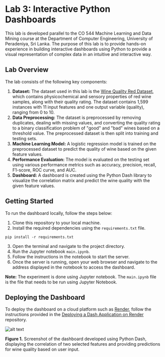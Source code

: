 # Lab 3: Interactive Python Dashboards

This lab is developed parallel to the CO 544 Machine Learning and Data Mining course at the Department of Computer Engineering, University of Peradeniya, Sri Lanka. The purpose of this lab is to provide hands-on experience in building interactive dashboards using Python to provide a visual representation of complex data in an intuitive and interactive way.

## Lab Overview

The lab consists of the following key components:
1. **Dataset:** The dataset used in this lab is the [Wine Quality Red Dataset](data/winequality-red.csv), which contains physicochemical and sensory properties of red wine samples, along with their quality rating. The dataset contains 1,599 instances with 11 input features and one output variable (quality), ranging from 0 to 10.
2. **Data Preprocessing:** The dataset is preprocessed by removing duplicates, dealing with missing values, and converting the quality rating to a binary classification problem of "good" and "bad" wines based on a threshold value. The preprocessed dataset is then split into training and testing sets.
3. **Machine Learning Model:** A logistic regression model is trained on the preprocessed dataset to predict the quality of wine based on the given feature values.
4. **Performance Evaluation:** The model is evaluated on the testing set using various performance metrics such as accuracy, precision, recall, F1-score, ROC curve, and AUC.
5. **Dashboard:** A dashboard is created using the Python Dash library to visualize the correlation matrix and predict the wine quality with the given feature values.

## Getting Started
To run the dashboard locally, follow the steps below:

1. Clone this repository to your local machine.
2. Install the required dependencies using the `requirements.txt` file.

```
pip install -r requirements.txt
```

3. Open the terminal and navigate to the project directory.
4. Run the Jupyter notebook `main.ipynb`.
5. Follow the instructions in the notebook to start the server.
6. Once the server is running, open your web browser and navigate to the address displayed in the notebook to access the dashboard.

**Note:** The experiment is done using Jupyter notebook. The `main.ipynb` file is the file that needs to be run using Jupyter Notebook.

## Deploying the Dashboard
To deploy the dashboard on a cloud platform such as [Render](https://render.com/), follow the instructions provided in the [Deploying a Dash Application on Render](https://github.com/thusharabandara/dash-app-render-deployment) repository.


![alt text](./figures/dashboard.png)

**Figure 1.** Screenshot of the dashboard developed using Python Dash, displaying the correlation of two selected features and providing predictions for wine quality based on user input.